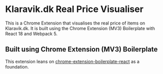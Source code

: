 # Klaravik.dk Real Price Visualiser

This is a Chrome Extension that visualises the real price of items on Klaravik.dk. It is built using the Chrome Extension (MV3) Boilerplate with React 18 and Webpack 5.

## Built using Chrome Extension (MV3) Boilerplate

This extension leans on [chrome-extension-boilerplate-react](https://github.com/lxieyang/chrome-extension-boilerplate-react) as a foundation.
